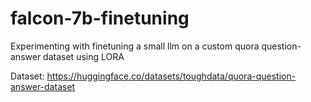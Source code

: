 # falcon-7b-finetuning
Experimenting with finetuning a small llm on a custom quora question-answer dataset using LORA

Dataset: https://huggingface.co/datasets/toughdata/quora-question-answer-dataset
